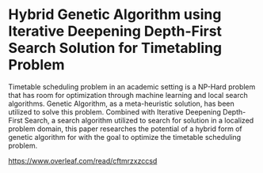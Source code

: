 # Hybrid Genetic Algorithm using Iterative Deepening Depth-First Search Solution for Timetabling Problem

Timetable scheduling problem in an academic setting is a NP-Hard problem that has room for optimization through machine learning and local search algorithms. Genetic Algorithm, as a meta-heuristic solution, has been utilized to solve this problem. Combined with Iterative Deepening Depth-First Search, a search algorithm utilized to search for solution in a localized problem domain, this paper researches the potential of a hybrid form of genetic algorithm for with the goal to optimize the timetable scheduling problem. 

https://www.overleaf.com/read/cftmrzxzccsd
